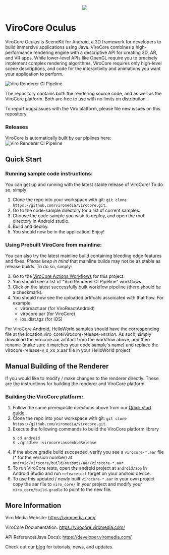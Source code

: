 <p align="center">
<img src="https://github.com/dthian/virocore-oculus/blob/master/Logo.png">
</p>

ViroCore Oculus
=====================

ViroCore Oculus is SceneKit for Android, a 3D framework for developers to build immersive applications using Java. ViroCore combines a high-performance rendering engine with a descriptive API for creating 3D, AR, and VR apps. While lower-level APIs like OpenGL require you to precisely implement complex rendering algorithms, ViroCore requires only high-level scene descriptions, and code for the interactivity and animations you want your application to perform.

![Viro Renderer CI Pipeline](https://github.com/dthian/virocore/workflows/Viro%20Renderer%20CI%20Pipeline/badge.svg)

The repository contains both the rendering source code, and as well as the ViroCore platform. Both are free to use with no limits on distribution.

To report bugs/issues with the Viro platform, please file new issues on this repository.

### Releases
ViroCore is automatically built by our piplines here: ![Viro Renderer CI Pipeline](https://github.com/dthian/virocore/workflows/Viro%20Renderer%20CI%20Pipeline/badge.svg)

## Quick Start
### Running sample code instructions:
You can get up and running with the latest stable release of ViroCore! To do so, simply:
1. Clone the repo into your workspace with git: `git clone https://github.com/viromedia/virocore.git`.
2. Go to the code-sample directory for a list of current samples.
3. Choose the code sample you wish to deploy, and open the root directory in Android studio. 
4. Build and deploy.
5. You should now be in the application! Enjoy!

### Using Prebuilt ViroCore from mainline:
You can also try the latest mainline build containing bleeding edge features and fixes. *Please keep in mind* that mainline builds may not be as stable as release builds. To do so, simply: 

1. Go to the [ViroCore Actions Workflows](https://github.com/viromedia/virocore/actions) for this project.
2. You should see a list of "Viro Renderer CI Pipeline" workflows. 
3. Click on the latest successfully built workflow pipeline (there should be a checkmark).
4. You should now see the uploaded artifcats assoicated with that flow. For example:
   - viroreact.aar (for ViroReactAndroid)
   - virocore.aar (for ViroCore)
   - ios_dist.tgz (for iOS)

For ViroCore Android, HelloWorld samples should have the corresponding file at the location viro_core/virocore-release-*version*. As such, simply download the virocore.aar artifact from the workflow above, and then rename (make sure it matches your code sample's name) and replace the virocore-release-v_x_xx_x.aar file in your HelloWorld project

## Manual Building of the Renderer

If you would like to modify / make changes to the renderer directly. These are the instructions for building the renderer and ViroCore platform. 

### Building the ViroCore platform:
1. Follow the same prerequisite directions above from our [Quick start guide](https://virocore.viromedia.com/docs/getting-started).
2. Clone the repo into your workspace with git: `git clone https://github.com/viromedia/virocore.git`.
3. Execute the following commands to build the ViroCore platform library
   ```
   $ cd android
   $ ./gradlew :virocore:assembleRelease
   ```
4. If the above gradle build succeeded, verify you see a `virocore-*.aar` file (* for the version number) at `android/virocore/build/outputs/aar/virocore-*.aar`
5. To run ViroCore tests, open the android project at `android/app` in Android Studio and run `releasetest` target on your android device.
6. To use this updated / newly built `virocore-*.aar` in your own project copy the aar file to `viro_core/` in your project and modify your `viro_core/build.gradle` to point to the new file.

## More Information

Viro Media Website: https://viromedia.com/

ViroCore Documentation: https://virocore.viromedia.com/

API Reference(Java Docs): https://developer.viromedia.com/

Check out our [blog](https://blog.viromedia.com/) for tutorials, news, and updates.
